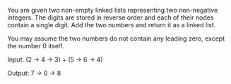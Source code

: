 You are given two non-empty linked lists representing two non-negative integers. The digits are stored in reverse order and each of their nodes contain a single digit. Add the two numbers and return it as a linked list.

You may assume the two numbers do not contain any leading zero, except the number 0 itself.

Input: (2 -> 4 -> 3) + (5 -> 6 -> 4)

Output: 7 -> 0 -> 8
